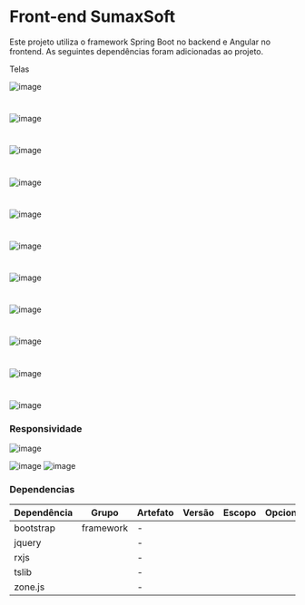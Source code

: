 # Front-end SumaxSoft
Este projeto utiliza o framework Spring Boot no backend e Angular no frontend. As seguintes dependências foram adicionadas ao projeto.

Telas

![image](https://user-images.githubusercontent.com/75391803/215097364-7bac9a17-cef3-4b93-b059-63b31d201b7c.png)

#
![image](https://user-images.githubusercontent.com/75391803/215097439-0963af67-378d-42e5-9993-302e28344967.png)
#
![image](https://user-images.githubusercontent.com/75391803/215097861-6e22f59c-6c40-476e-82ae-661a7adda309.png)
#
![image](https://user-images.githubusercontent.com/75391803/215097563-e60ab239-ed22-4f5b-bb5c-27aef3d9314d.png)
#
![image](https://user-images.githubusercontent.com/75391803/215097611-56a0364e-5e3b-4c0c-9d15-baabafc490b4.png)
#
![image](https://user-images.githubusercontent.com/75391803/215097648-2445d13a-2cbd-4100-81eb-e63bd4f76e0c.png)
#
![image](https://user-images.githubusercontent.com/75391803/215097704-37ee1543-67c2-41a4-8ba8-cdca7cf8c21b.png)
#
![image](https://user-images.githubusercontent.com/75391803/215097747-6f2088f9-c9a1-4afe-8aa7-802f15225720.png)
#
![image](https://user-images.githubusercontent.com/75391803/215097775-da5865b4-febf-4b89-b0a7-a6be33618756.png)
#
![image](https://user-images.githubusercontent.com/75391803/215097802-e0c780d3-6f41-4ab8-b084-4d14aea6baa2.png)
#
![image](https://user-images.githubusercontent.com/75391803/215097906-397e9858-087b-40d1-a358-ab2b6e261d01.png)

### Responsividade
![image](https://user-images.githubusercontent.com/75391803/215098037-36bff224-35a6-4d02-8eee-fb652ddb78cb.png)

![image](https://user-images.githubusercontent.com/75391803/215098078-e75d9149-eee3-48e2-a579-01763213ac4c.png)
![image](https://user-images.githubusercontent.com/75391803/215098106-171b51bb-3939-4fc1-ba49-ea71b6f85903.png)

### Dependencias

| Dependência               | Grupo                        | Artefato                                  | Versão | Escopo      | Opcional |
|---------------------------|-------------------------------|--------------------------------------------|--------|------------|----------|
| bootstrap | framework    |     -            |        |            |          |
| jquery |     |     -            |        |            |          |
| rxjs  |     |     -            |        |            |          |
| tslib   |     |     -            |        |            |          |
| zone.js    |     |     -            |        |            |          |











